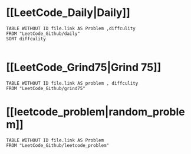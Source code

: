 # [[LeetCode_Daily|Daily]]

```dataview
TABLE WITHOUT ID file.link AS Problem ,diffculity
FROM "LeetCode_Github/daily"
SORT diffculity


```

# [[LeetCode_Grind75|Grind 75]]

```dataview
TABLE WITHOUT ID file.link AS problem , diffculity
FROM "LeetCode_Github/grind75"
```

# [[leetcode_problem|random_problem]]

```dataview
TABLE WITHOUT ID file.link AS Problem
FROM "LeetCode_Github/leetcode_problem"
```


